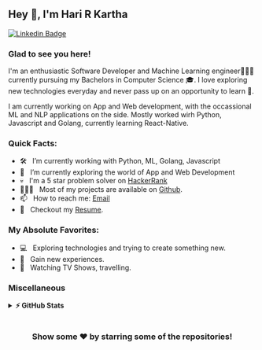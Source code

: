 ## Hey 👋, I'm Hari R Kartha

[![Linkedin Badge](https://img.shields.io/badge/LinkedIn-0077B5?style=for-the-badge&logo=linkedin&logoColor=white)](https://linkedin.com/in/hari-r-kartha)

### Glad to see you here! &nbsp; 

I'm an enthusiastic Software Developer and Machine Learning engineer👨🏻‍💻 currently pursuing my Bachelors in Computer Science 🎓. I love exploring new technologies everyday and never pass up on an opportunity to learn 📱. 

I am currently working on App and Web development, with the occassional ML and NLP applications on the side. Mostly worked wirh Python, Javascript and Golang, currently learning React-Native.

### Quick Facts:

- 🛠 &nbsp; I’m currently working with Python, ML, Golang, Javascript
- 🚀 &nbsp; I’m currently exploring the world of App and Web Development
- 💀 &nbsp; I'm a 5 star problem solver on [HackerRank](https://www.hackerrank.com/karthahari2002)
- 👨🏻‍💻 &nbsp; Most of my projects are available on [Github](https://github.com/harikartha02).
- 📫 &nbsp; How to reach me: [Email](mailto:karthahari02@gmail.com)
- 📝 &nbsp; Checkout my [Resume](https://drive.google.com/file/d/146UZmgfEDcd2Ts7v3A6stW7oQfLqr9-j/view?usp=sharing).

### My Absolute Favorites:

- 💻 &nbsp; Exploring technologies and trying to create something new. 
- 🍕 &nbsp; Gain new experiences.
- 📰 &nbsp; Watching TV Shows, travelling.

<!--
<code><img height="25" src="https://raw.githubusercontent.com/github/explore/80688e429a7d4ef2fca1e82350fe8e3517d3494d/topics/sass/sass.png" alt="sass"></code>
-->

### Miscellaneous

<details>	
  <summary><b>⚡ GitHub Stats</b></summary>

  <br />
  <img height="180em" src="https://github-readme-stats.vercel.app/api/top-langs/?username=harikartha02&exclude_repo=KNN-Image-Classification&show_icons=true&hide_border=true&layout=compact&langs_count=8"/>
</details>


#

<div align="center">

### Show some ❤️ by starring some of the repositories!

</div>
